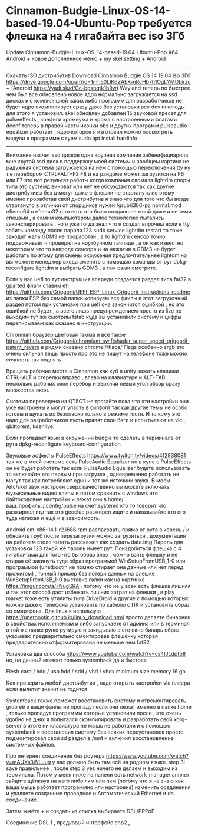 # Cinnamon-Budgie-Linux-OS-14-based-19.04-Ubuntu-Pop требуется флешка на 4 гигабайта вес iso 3Гб 

Update Cinnamon-Budgie-Linux-OS-14-based-19.04-Ubuntu-Pop X64 Android + новое дополненное меню + my skel setting + Android

______________________________________________________________________________________________________________________

Скачать ISO дистрибутив Download Cinnamon Budgie OS 14 19.04 iso 3Гб https://drive.google.com/open?id=1mh50LlK6ZAbK-nRcHb7h1OgLYMDLirzu + (Android https://yadi.sk/d/Cc-bpsnqtk1b9w) Wayland теперь по быстрее чем был все обновлено новое ядро  нормально загружается на ssd дисках и с компиляцией каких либо программ для разработчиков не будет ядро скомпилирует сразу даже без установки все dev инклюды для этого я установил. skel обновлен добавлен 15 звуковой пресет для pulseeffects ,
конфиги хромиума и хрома с настроенными флагами dconf теперь в правой части иконки obs и других программ pulseaudio-equalizer 
работает , ядро которое я изготовил можно посмотреть модули в программе с гуем sudo apt install hardinfo

______________________________________________________________________________________________________________________


Внимание насчет ssd дисков одна крупная компания забенифициарила мне крутой ssd диск в поддержку моей системы и вообщем 
картина не радужная система загружается на нём с помощью переключения tty ну т.е перебором CTRL+ALT+F2 F8 и на рандоме 
может загрузится на F6 или F7 это вот результат работы когда компания сломала lightdm споры типа это сустемд виноват или 
нет не обсуждаются так как другие дистрибутивы без д могут даже с флешки не стартануть по этому именно проработав свой 
дистрибутив я знаю что для того что бы везде стартануло в отличии от спорщиков нужен /grub/i386-pc normal.mod efiemu64.o efiemu32.o то есть это было создано не мной даже и не теми спецами , а самим компьютером далее технологию пытались законсперировать , но я уже тогда знал что я создал  впрочем если в tty забить команду после пароля 123 sudo service lightdm 
restart то тоже заходит жаль GDM3 не проработан , а то lightdm сенсор точно поддерживает я проверял на ноутбучном тачпаде , а 
он как известно некоторым что то навроде сенсора и на нажатия в GDM3 не будет работать по этому для смены окружения предпочтительнее lightdm но вы можете менеджер входа сменить с помощью команды от рут dpkg-reconfigure lightdm и выбрать GDM3 
, а там сами смотрите.

Если у вас uefi то тут инструкция впереди создается раздел типа fat32 в gparted флаги ставим efi https://github.com/Griggorii/UEFI_ESP_Linux_Griggorii_instructions_readme из папки ESP без самой папки копируем все фаилы в этот загрузочный раздел потом при установке при uefi она закончится ошибкой , но это ошибкой не будет , а всего лишь предупреждением просто из live не выходим тут же смотрим fstab куда вы установили систему и цифры переписываем как сказано в инструкции.

Chromium браузер цветовая гамма и все такое https://github.com/Griggorii/chromium_swiftshader_super_speed_griggorii_patent_revers в ридми сказано chrome://flags/
Flags особенно srgb это очень сильная вещь просто про это не пишут на телефоне тоже можно сочность так поднять.

Вращать рабочие места в Cinnamon как куб в unity зажать клавиши CTRL+ALT и стерелки вправо , влево на клавиатуре и ALT+TAB 
несколько рабочих окон перебор и верхний левый угол обзор сразу множества окон.

Система переведена на QT5CT не трогайте пока что эти настройки они уже настроены и могут упасть в сигфолт так как другие темы не 
особо готовы и щупать их безопасно только в режиме гостя. И то кому это надо для разработчиков пусть правят свои баги и испытывают на vlc , qbittorent, kdenlive. 

Если пропадает язык в окружении budgie то сделать в терминале от рута dpkg-reconfigure keyboard-configuration

Звуковые эффекты PulseEffects https://www.twitch.tv/videos/412938081 так же в моей системе есть PulseAudio Equalizer но в купе 
с PulseEffects он не будет работать так если PulseAudio Equalizer будете использовать то включайте его первым при загрузке , одновременно работать не могут так как потребляют один и тот же источник звука. В моём /etc/skel звук настроен сверх качественно вы можете включать музыкальные видео клипы и потом сравнить с windows это байтокодовые настройки и лежат они в 
home/ваш_профиль_/.config/pulse на счет systemd кто то говорит что разжирнел итд так это geoclue разжирел ищите и наказывайте 
кто его туда напихал и ещё и в зависимость.

Android cm-x86-14.1-r2.i686.rpm распаковать прямо от рута в корень / и обновить груб после перезагрузки можно загрузиться , документация на рабочем столе читать расскажет как создать data.img
Пароль для установки 123 такой же пароль имеет рут. 
Понадобиться флешка с 4 гигабайтами для того что бы образ влез , 
можно взять флешку и не стирая её закинуть туда образ программой WinSetupFromUSB_1-0 
или программой (unetbootin не помню стирает она данные или нет перед прожигом) , 
точный пример без потери данных на флешке WinSetupFromUSB_1-0 выставив галки 
как на картинке https://imgur.com/a/7NugSRA , потому что не у всех есть флешка лишняя и так этот способ даст избежать лишних затрат на флешки , 
в play market тоже есть утилиты типа DriveDroid и другие с помощью которых можно 
даже с телефона установить по кабелю с ПК и установить образ со смартфона.
Для linux я использую https://unetbootin.github.io/linux_download.html просто делаете бинарник в свойствах
исполняемым и либо запускаете от админа или в терминал в той же папке руню рутирую и закидываю в его окно бинарь 
образ указываю предварительно смонтировав флешечку которая предварительно отформатирована не меньше чем fat32

Установка два способа https://www.youtube.com/watch?v=cs4IJLdpfb8 но, на данный момент только systemback да и быстрее

Flesh card / hdd / usb hdd / sdd / vhd / vhdx minimum size memory 16 gb

Как проверить любой дистрибутив , надо открыть настройки vlc плеера если вылетит значит не годится

Systemback также поможет восстановить систему и отремонтировать grub её и ваши фаилы не пропадут 
если они лежат именно в папке home , только пропадут программы которые установили после , это очень 
удобно на днях я попытался скомпилировать и разработать свой xorg-server в итоге ни клавиатура не 
мышь не работали и с помощью systemback я восстановил систему без всяких переустановок просто подмонтировал 
свой sd раздел в /mnt и включил восстановление системных файлов.

Про интернет соединение без роутера https://www.youtube.com/watch?v=mAUXs3WLuug у вас должно быть там всё на родном языке.
step 3: save правильнее , после step 3 yes ничего не делаем и выходим из терминала.
Потом у меня ниже на панели есть network-manager апплет зайдите щёлкнув на него либо лкм или пкм (потому что я не знаю как ваша мышь работает программно или настроена) изменить соединения и удаляете созданные проводное и Автоматический Ethernet и dsl соединение.

Затем жмёте + и создать из списка выбираете DSL/PPPoE

Соединение DSL 1 , 
предковый интерфейс enp2 , 
